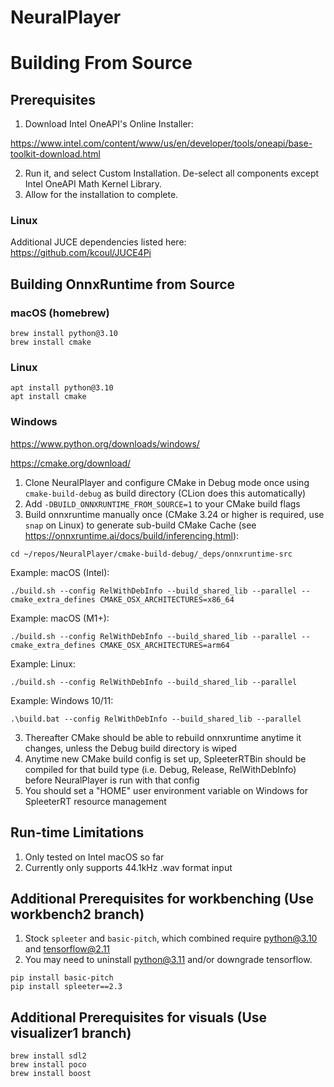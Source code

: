 # NeuralPlayer

# Building From Source

## Prerequisites
1. Download Intel OneAPI's Online Installer:
 
https://www.intel.com/content/www/us/en/developer/tools/oneapi/base-toolkit-download.html

2. Run it, and select Custom Installation. De-select all components except Intel OneAPI Math Kernel Library.
3. Allow for the installation to complete.

### Linux

Additional JUCE dependencies listed here: https://github.com/kcoul/JUCE4Pi

## Building OnnxRuntime from Source

### macOS (homebrew)
```
brew install python@3.10
brew install cmake
```

### Linux
```
apt install python@3.10
apt install cmake 
```

### Windows
https://www.python.org/downloads/windows/

https://cmake.org/download/

1. Clone NeuralPlayer and configure CMake in Debug mode once using ```cmake-build-debug``` as build directory (CLion does this automatically)
2. Add ```-DBUILD_ONNXRUNTIME_FROM_SOURCE=1``` to your CMake build flags
3. Build onnxruntime manually once (CMake 3.24 or higher is required, use ```snap``` on Linux) to generate sub-build CMake Cache (see https://onnxruntime.ai/docs/build/inferencing.html):

``` cd ~/repos/NeuralPlayer/cmake-build-debug/_deps/onnxruntime-src ```

Example: macOS (Intel): 

``` ./build.sh --config RelWithDebInfo --build_shared_lib --parallel --cmake_extra_defines CMAKE_OSX_ARCHITECTURES=x86_64 ```

Example: macOS (M1+): 

``` ./build.sh --config RelWithDebInfo --build_shared_lib --parallel --cmake_extra_defines CMAKE_OSX_ARCHITECTURES=arm64 ```

Example: Linux:

``` ./build.sh --config RelWithDebInfo --build_shared_lib --parallel ```

Example: Windows 10/11:

``` .\build.bat --config RelWithDebInfo --build_shared_lib --parallel ```

3. Thereafter CMake should be able to rebuild onnxruntime anytime it changes, unless the Debug build directory is wiped
4. Anytime new CMake build config is set up, SpleeterRTBin should be compiled for that build type (i.e. Debug, Release, RelWithDebInfo) before NeuralPlayer is run with that config
5. You should set a "HOME" user environment variable on Windows for SpleeterRT resource management

## Run-time Limitations
1. Only tested on Intel macOS so far
2. Currently only supports 44.1kHz .wav format input

## Additional Prerequisites for workbenching (Use workbench2 branch)

1. Stock ```spleeter``` and ```basic-pitch```, which combined require python@3.10 and tensorflow@2.11
2. You may need to uninstall python@3.11 and/or downgrade tensorflow. 

```
pip install basic-pitch
pip install spleeter==2.3
```

## Additional Prerequisites for visuals (Use visualizer1 branch)

```
brew install sdl2
brew install poco
brew install boost
```
